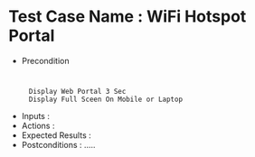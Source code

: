 # Test Case Name : WiFi Hotspot Portal
* Precondition 
#
         Display Web Portal 3 Sec
         Display Full Sceen On Mobile or Laptop
* Inputs :
* Actions :
* Expected Results :
* Postconditions :
.....
